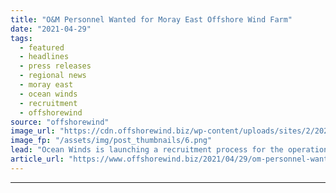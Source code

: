 ```yaml
---
title: "O&M Personnel Wanted for Moray East Offshore Wind Farm"
date: "2021-04-29"
tags: 
  - featured
  - headlines
  - press releases
  - regional news
  - moray east
  - ocean winds
  - recruitment
  - offshorewind
source: "offshorewind"
image_url: "https://cdn.offshorewind.biz/wp-content/uploads/sites/2/2021/04/29115027/OM-Personnel-Wanted-for-Moray-East.png"
image_fp: "/assets/img/post_thumbnails/6.png"
lead: "Ocean Winds is launching a recruitment process for the operations and maintenance of the"
article_url: "https://www.offshorewind.biz/2021/04/29/om-personnel-wanted-for-moray-east-offshore-wind-farm/"
---
```


---
